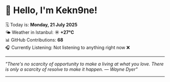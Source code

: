 # 👋 Hello, I'm Kekn9ne!

🗓️ Today is: **Monday, 21 July 2025**  
🌤️ Weather in Istanbul: **☀️   +27°C**  
📊 GitHub Contributions: **68**  
🎧 Currently Listening: Not listening to anything right now ❌

---

_"There's no scarcity of opportunity to make a living at what you love. There is only a scarcity of resolve to make it happen. — *Wayne Dyer*"_

---
